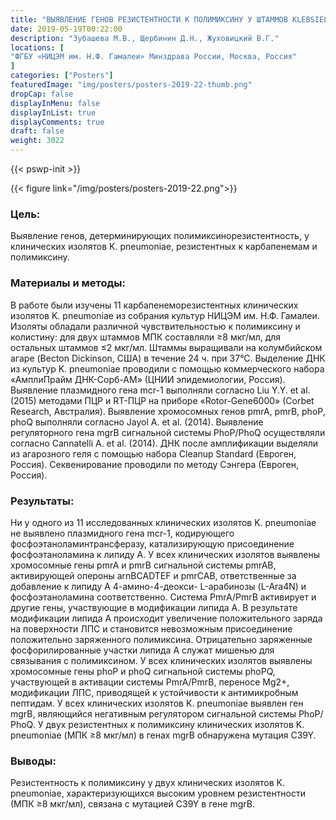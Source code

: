 ```yaml
---
title: "ВЫЯВЛЕНИЕ ГЕНОВ РЕЗИСТЕНТНОСТИ К ПОЛИМИКСИНУ У ШТАММОВ KLEBSIELLA PNEUMONIAE, РЕЗИСТЕНТНЫХ К КАРБАПЕНЕМАМ И ПОЛИМИКСИНУ"
date: 2019-05-19T00:22:00
description: "Зубашева М.В., Щербинин Д.Н., Жуховицкий В.Г."
locations: [
"ФГБУ «НИЦЭМ им. Н.Ф. Гамалеи» Минздрава России, Москва, Россия"
]
categories: ["Posters"]
featuredImage: "img/posters/posters-2019-22-thumb.png"
dropCap: false
displayInMenu: false
displayInList: true
displayComments: true
draft: false
weight: 3022
---
```



{{< pswp-init >}}

{{< figure link="/img/posters/posters-2019-22.png">}}


### Цель:

Выявление генов, детерминирующих полимиксинорезистентность, у клинических изолятов K. pneumoniae, резистентных к карбапенемам и полимиксину.

### Материалы и методы: 

В работе были изучены 11 карбапенеморезистентных клинических изолятов K. pneumoniae из собрания культур НИЦЭМ им. Н.Ф. Гамалеи. Изоляты обладали различной чувствительностью к полимиксину и колистину: для двух штаммов МПК составляли ≥8 мкг/мл, для остальных штаммов ≤2 мкг/мл. Штаммы выращивали на колумбийском агаре (Becton Dickinson, США) в течение 24 ч. при 37°С. Выделение ДНК из культур K. pneumoniae проводили с помощью коммерческого набора «АмплиПрайм ДНК-Сорб-АМ» (ЦНИИ эпидемиологии, Россия). Выявление плазмидного гена mcr-1 выполняли согласно Liu Y.Y. et al. (2015) методами ПЦР и RT-ПЦР на приборе «Rotor-Gene6000» (Corbet Research, Австралия). Выявление хромосомных генов pmrA, pmrB, phoP, phoQ выполняли согласно Jayol A. et al. (2014). Выявление регуляторного гена mgrB сигнальной системы PhoP/РhoQ осуществляли согласно Cannatelli A. et al. (2014). ДНК после амплификации выделяли из агарозного геля с помощью набора Cleanup Standard (Евроген, Россия). Секвенирование проводили по методу Сэнгера (Евроген, Россия).

### Результаты: 

Ни у одного из 11 исследованных клинических изолятов K. pneumoniae не выявлено плазмидного гена mcr-1, кодирующего фосфоэтаноламинтрансферазу, катализирующую присоединение фосфоэтаноламина к липиду А. У всех клинических изолятов выявлены хромосомные гены pmrA и pmrB сигнальной системы pmrAB, активирующей опероны arnBCADTEF и pmrCAB, ответственные за добавление к липиду А 4-амино-4-деокси- L-арабинозы (L-Ara4N) и фосфоэтаноламина соответственно. Система PmrA/PmrB активирует и другие гены, участвующие в модификации липида А. В результате модификации липида А происходит увеличение положительного заряда на поверхности ЛПС и становится невозможным присоединение положительно заряженного полимиксина. Отрицательно заряженные фосфорилированные участки липида А служат мишенью для связывания с полимиксином. У всех клинических изолятов выявлены хромосомные гены phoP и phoQ сигнальной системы phoPQ, участвующей в активации системы PmrA/PmrB, переносе Mg2+, модификации ЛПС, приводящей к устойчивости к антимикробным пептидам. У всех клинических изолятов K. pneumoniae выявлен ген mgrB, являющийся негативным регулятором сигнальной системы PhoP/РhoQ. У двух резистентных к полимиксину клинических изолятов K. pneumoniae (МПК ≥8 мкг/мл) в генах mgrB обнаружена мутация C39Y.

### Выводы: 

Резистентность к полимиксину у двух клинических изолятов K. pneumoniae, характеризующихся высоким уровнем резистентности (МПК ≥8 мкг/мл), связана с мутацией C39Y в гене mgrB.